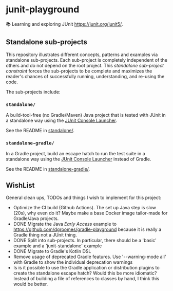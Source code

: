 # junit-playground

📚 Learning and exploring JUnit <https://junit.org/junit5/>.

## Standalone sub-projects

This repository illustrates different concepts, patterns and examples via standalone sub-projects. Each sub-project is
completely independent of the others and do not depend on the root project. This _standalone sub-project constraint_
forces the sub-projects to be complete and maximizes the reader's chances of successfully running, understanding, and
re-using the code.

The sub-projects include:

### `standalone/`

A build-tool-free (no Gradle/Maven) Java project that is tested with JUnit in a standalone way using the [JUnit Console Launcher](https://junit.org/junit5/docs/current/user-guide/#running-tests-console-launcher).

See the README in [standalone/](standalone/).

### `standalone-gradle/`

In a Gradle project, build an escape hatch to run the test suite in a standalone way using the [JUnit Console Launcher](https://junit.org/junit5/docs/current/user-guide/#running-tests-console-launcher)
instead of Gradle.

See the README in [standalone-gradle/](standalone-gradle/).

## WishList

General clean ups, TODOs and things I wish to implement for this project:

* Optimize the CI build (Github Actions). The set up Java step is slow (20s), why even do it? Maybe make a base Docker 
  image tailor-made for Gradle/Java projects.
* DONE Migrate the Java _Early Access_ example to <https://github.com/dgroomes/gradle-playground> because it is really a
  Gradle thing not a JUnit thing.
* DONE Split into sub-projects. In particular, there should be a 'basic' example and a 'junit-standalone' example
* DONE Migrate to Gradle's Kotlin DSL
* Remove usage of deprecated Gradle features. Use '--warning-mode all' with Gradle to show the individual deprecation
  warnings
* Is is it possible to use the Gradle application or distribution plugins to create the standalone escape hatch? Would this
  be more idiomatic? Instead of building a file of references to classes by hand, I think this would be better.
